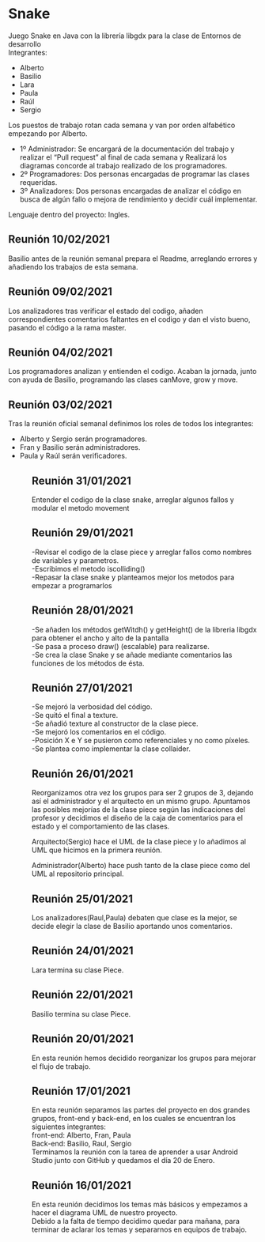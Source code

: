 # Snake
Juego Snake en Java con la librería libgdx para la clase de Entornos de desarrollo<br>
Integrantes:

<ul>
<li>Alberto</li>
<li>Basilio</li>
<li>Lara</li>
<li>Paula</li>
<li>Raúl</li>
<li>Sergio</li>
</ul>

Los puestos de trabajo rotan cada semana y van por orden alfabético empezando por Alberto.
<ul>
<li>1º Administrador: Se encargará de la documentación del trabajo y realizar el “Pull request” al final de cada semana y Realizará los diagramas concorde al trabajo realizado de los programadores.</li>
<li>2º Programadores: Dos personas encargadas de programar las clases requeridas.</li>
<li>3º Analizadores: Dos personas encargadas de analizar el código en busca de algún fallo o mejora de rendimiento y decidir cuál implementar.</li>
</ul>
Lenguaje dentro del proyecto: Ingles.<br>

## Reunión 10/02/2021 <br>

Basilio antes de la reunión semanal prepara el Readme, arreglando errores y añadiendo los trabajos de esta semana.

## Reunión 09/02/2021 <br>

Los analizadores tras verificar el estado del codigo, añaden correspondientes comentarios faltantes en el codigo y dan el visto bueno, pasando el código a la rama master.

## Reunión 04/02/2021 <br>

Los programadores analizan y entienden el codigo.
Acaban la jornada, junto con ayuda de Basilio, programando las clases canMove, grow y move.

## Reunión 03/02/2021<br>

Tras la reunión oficial semanal definimos los roles de todos los integrantes:<br>
<ul>
  <li>Alberto y Sergio serán programadores.</li>
  <li>Fran y Basilio serán administradores.</li>
  <li>Paula y Raúl serán verificadores.</li>
<ul>

## Reunión 31/01/2021<br>

Entender el codigo de la clase snake, arreglar algunos fallos y modular el metodo movement<br>

## Reunión 29/01/2021<br>

-Revisar el codigo de la clase piece y arreglar fallos como nombres de variables y parametros.<br>
-Escribimos el metodo iscolliding()<br>
-Repasar la clase snake y planteamos mejor los metodos para empezar a programarlos<br>

## Reunión 28/01/2021<br>

-Se añaden los métodos getWitdh() y getHeight() de la libreria libgdx para obtener el ancho y alto de la pantalla<br>
-Se pasa a proceso draw() (escalable) para realizarse.<br>
-Se crea la clase Snake y se añade mediante comentarios las funciones de los métodos de ésta.<br>

## Reunión 27/01/2021<br>

-Se mejoró la verbosidad del código.<br>
-Se quitó el final a texture.<br>
-Se añadió texture al constructor de la clase piece.<br>
-Se mejoró los comentarios en el código.<br>
-Posición X e Y se pusieron como referenciales y no como píxeles.<br>
-Se plantea como implementar la clase collaider.<br>

## Reunión 26/01/2021<br>
Reorganizamos otra vez los grupos para ser 2 grupos de 3, dejando así el administrador y el arquitecto en un mismo grupo. Apuntamos las posibles mejorías de la clase piece según las indicaciones del profesor y decidimos el diseño de la caja de comentarios para el estado y el comportamiento de las clases.<br>

Arquitecto(Sergio) hace el UML de la clase piece y lo añadimos al UML que hicimos en la primera reunión. <br>

Administrador(Alberto) hace push tanto de la clase piece como del UML al repositorio principal. <br>

## Reunión 25/01/2021<br>
Los analizadores(Raul,Paula) debaten que clase es la mejor, se decide elegir la clase de Basilio aportando unos comentarios.<br>

## Reunión 24/01/2021<br>
Lara termina su clase Piece.<br>

## Reunión 22/01/2021<br>
Basilio termina su clase Piece.<br>

## Reunión 20/01/2021<br>
En esta reunión hemos decidido reorganizar los grupos para mejorar el flujo de trabajo.<br>

## Reunión 17/01/2021<br>
En esta reunión separamos las partes del proyecto en dos grandes grupos, front-end y back-end, en los cuales se encuentran los siguientes integrantes:<br>
front-end: Alberto, Fran, Paula<br>
Back-end: Basilio, Raul, Sergio<br>
Terminamos la reunión con la tarea de aprender a usar Android Studio junto con GitHub y quedamos el día 20 de Enero.<br>

## Reunión 16/01/2021<br>
En esta reunión decidimos los temas más básicos y empezamos a hacer el diagrama UML de nuestro proyecto.<br>
Debido a la falta de tiempo decidimo quedar para mañana, para terminar de aclarar los temas y separarnos en equipos de trabajo.<br>








